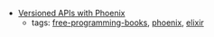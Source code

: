 * [Versioned APIs with Phoenix](http://elviovicosa.com/books/versioned-apis-with-phoenix)
    * tags: [free-programming-books](../tags/free-programming-books.md), [phoenix](../tags/phoenix.md), [elixir](../tags/elixir.md)
